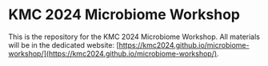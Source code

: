 # KMC 2024 Microbiome Workshop

This is the repository for the KMC 2024 Microbiome Workshop. All materials will be in the dedicated website: [https://kmc2024.github.io/microbiome-workshop/](https://kmc2024.github.io/microbiome-workshop/).

